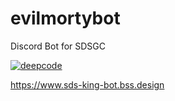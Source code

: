 # evilmortybot
Discord Bot for SDSGC

[![deepcode](https://www.deepcode.ai/api/gh/badge?key=eyJhbGciOiJIUzI1NiIsInR5cCI6IkpXVCJ9.eyJwbGF0Zm9ybTEiOiJnaCIsIm93bmVyMSI6Ildob0lzQWxwaGFIZWxpeCIsInJlcG8xIjoiZXZpbG1vcnR5Ym90IiwiaW5jbHVkZUxpbnQiOmZhbHNlLCJhdXRob3JJZCI6Mjc4MTgsImlhdCI6MTYxNDk2MjE4Mn0.Ob8HFQ0-7gb8qxFxFLRn3irRv6xrPDnuoRXUKy189ZU)](https://www.deepcode.ai/app/gh/WhoIsAlphaHelix/evilmortybot/_/dashboard?utm_content=gh%2FWhoIsAlphaHelix%2Fevilmortybot)

https://www.sds-king-bot.bss.design
